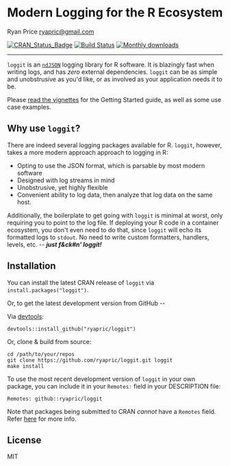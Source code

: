 Modern Logging for the R Ecosystem
==================================
Ryan Price <ryapric@gmail.com>

[![CRAN\_Status\_Badge](http://www.r-pkg.org/badges/version/loggit)](https://cran.r-project.org/package=loggit)
[![Build
Status](https://travis-ci.org/ryapric/loggit.svg?branch=master)](https://travis-ci.org/ryapric/loggit)
[![Monthly
downloads](https://cranlogs.r-pkg.org/badges/loggit)](https://cran.r-project.org/package=loggit)

------------------------------------------------------------------------

`loggit` is an [`ndJSON`](https://github.com/ndjson/ndjson-spec) logging library
for R software. It is blazingly fast when writing logs, and has _zero_ external
dependencies. `loggit` can be as simple and unobstrusive as you'd like, or as
involved as your application needs it to be.

Please [read the
vignettes](https://cran.r-project.org/web/packages/loggit/vignettes/) for the
Getting Started guide, as well as some use case examples.

Why use `loggit`?
-----------------

There are indeed several logging packages available for R. `loggit`, however,
takes a more modern approach approach to logging in R:

- Opting to use the JSON format, which is parsable by most modern software
- Designed with log streams in mind
- Unobstrusive, yet highly flexible
- Convenient ability to log data, then analyze that log data on the same host.

Additionally, the boilerplate to get going with `loggit` is minimal at worst,
only requiring you to point to the log file. If deploying your R code in a
container ecosystem, you don't even need to do that, since `loggit` will
echo its formatted logs to `stdout`. No need to write custom formatters,
handlers, levels, etc. -- ***just f&ck#n' loggit!***

Installation
------------

You can install the latest CRAN release of `loggit` via
`install.packages("loggit")`.

Or, to get the latest development version from GitHub --

Via [devtools](https://github.com/hadley/devtools):

    devtools::install_github("ryapric/loggit")

Or, clone & build from source:

    cd /path/to/your/repos
    git clone https://github.com/ryapric/loggit.git loggit
    make install

To use the most recent development version of `loggit` in your own package, you
can include it in your `Remotes:` field in your DESCRIPTION file:

    Remotes: github::ryapric/loggit

Note that packages being submitted to CRAN *cannot* have a `Remotes` field.
Refer
[here](https://cran.r-project.org/web/packages/devtools/vignettes/dependencies.html)
for more info.

License
-------

MIT
